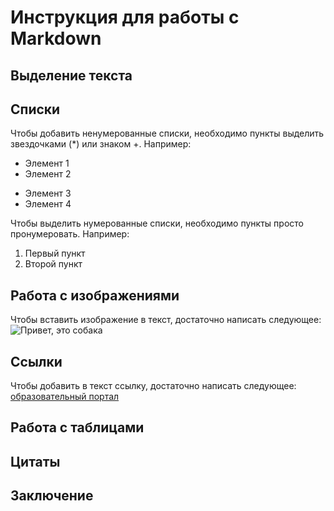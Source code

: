 # Инструкция для работы с Markdown

## Выделение текста

## Списки

Чтобы добавить ненумерованные списки, необходимо пункты выделить звездочками (*) или знаком +. Например:
* Элемент 1
* Элемент 2
+ Элемент 3
+ Элемент 4

Чтобы выделить нумерованные списки, необходимо пункты просто пронумеровать. Например:
1. Первый пункт
2. Второй пункт

## Работа с изображениями

Чтобы вставить изображение в текст, достаточно написать следующее: ![Привет, это собака](@.jpg)

## Ссылки

Чтобы добавить в текст ссылку, достаточно написать следующее: [образовательный портал](https://gb.ru)

## Работа с таблицами

## Цитаты

## Заключение